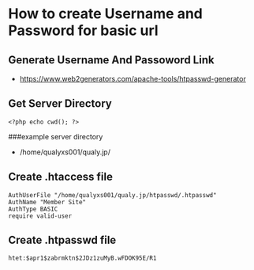 # How to create Username and Password for basic url

## Generate Username And Passoword Link 
- https://www.web2generators.com/apache-tools/htpasswd-generator

## Get Server Directory
```
<?php echo cwd(); ?>
```
###example server directory
- /home/qualyxs001/qualy.jp/

## Create .htaccess file
```
AuthUserFile "/home/qualyxs001/qualy.jp/htpasswd/.htpasswd"
AuthName "Member Site"
AuthType BASIC
require valid-user 
```
## Create .htpasswd file
```
htet:$apr1$zabrmktn$2JDz1zuMyB.wFDOK95E/R1
```
